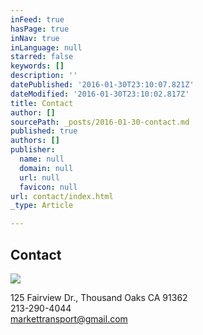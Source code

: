 ```yaml
---
inFeed: true
hasPage: true
inNav: true
inLanguage: null
starred: false
keywords: []
description: ''
datePublished: '2016-01-30T23:10:07.821Z'
dateModified: '2016-01-30T23:10:02.817Z'
title: Contact
author: []
sourcePath: _posts/2016-01-30-contact.md
published: true
authors: []
publisher:
  name: null
  domain: null
  url: null
  favicon: null
url: contact/index.html
_type: Article

---
```

## Contact
![](https://the-grid-user-content.s3-us-west-2.amazonaws.com/14369951-bfa8-48cf-adbd-958260c67fd0.JPG)

125 Fairview Dr., Thousand Oaks CA 91362  
213-290-4044  
markettransport@gmail.com